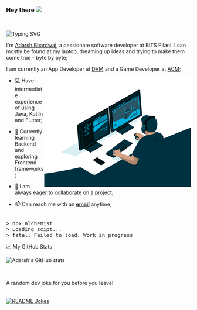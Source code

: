 ### Hey there <img src="https://media.giphy.com/media/hvRJCLFzcasrR4ia7z/giphy.gif" width="25px">

<br/>

![Typing SVG](https://readme-typing-svg.herokuapp.com?color=26DCC0&lines=Hello+World;Welcome+to+Alchemist's+Brewery;I'm+an+App+Developer%2C+sometimes;I'm+a+Game+Developer%2C+sometimes;I'm+a+Web+Developer%2C+sometimes;I'm+a+Coder%2C+all+the+time)

I'm [Adarsh Bhardwaj](https://www.linkedin.com/in/adarsh-bhardwaj-5b0ab720b/), a passionate software developer at BITS Pilani. I can mostly be found at my laptop, dreaming up ideas and trying to make them come true - byte by byte;

I am currently an App Developer at [DVM]() and a Game Developer at [ACM](http://bitsacm.acm.org/index.html);

  <img align="right" alt="GIF" src="https://github.com/Alchemishty/Alchemishty/blob/main/code.gif?raw=true" width="400" height="300" />

- 💻 Have intermediate experience of using Java, Kotlin and Flutter;

- 🎯 Currently learning Backend and exploring Frontend frameworks;

- 💬 I am always eager to collaborate on a project;

- 📫 Can reach me with an <a href="mailto:adarsh.bhardwaj2020@gmail.com"><b>email</b></a> anytime;

<pre>

> npx alchemist
> Loading scipt...
> fatal: Failed to load. Work in progress
</pre>

📈 My GitHub Stats

![Adarsh's GitHub stats](https://github-readme-stats.vercel.app/api?username=Alchemishty&count_private=true&theme=gotham)

<br/>

A random dev joke for you before you leave!

<br/>
<a href="https://readme-jokes.vercel.app"><img align="center" src="https://readme-jokes.vercel.app/api?bgColor=%23073b4c&textColor=%2306d6a0&aColor=%2306d6a0&borderColor=%2306d6a0" alt="README Jokes"></a>
